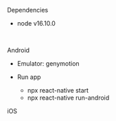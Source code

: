 Dependencies  
  * node v16.10.0

&nbsp;

Android  
  * Emulator: genymotion  

  * Run app
    - npx react-native start  
    - npx react-native run-android  

iOS
  